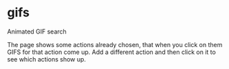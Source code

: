 # gifs
Animated GIF search

The page shows some actions already chosen, that when you click on them GIFS for that action come up. Add a different action and then click on it to see which actions show up.
